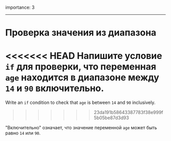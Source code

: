 importance: 3

---

# Проверка значения из диапазона

<<<<<<< HEAD
Напишите условие `if` для проверки, что переменная `age` находится в диапазоне между `14` и `90` включительно.
=======
Write an `if` condition to check that `age` is between `14` and `90` inclusively.
>>>>>>> 23da191b58643387783f38e999f5b05be87d3d93

"Включительно" означает, что значение переменной `age` может быть равно `14` или `90`.
